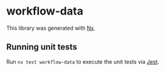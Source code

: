 # workflow-data

This library was generated with [Nx](https://nx.dev).

## Running unit tests

Run `nx test workflow-data` to execute the unit tests via [Jest](https://jestjs.io).
